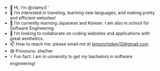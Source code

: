 - 👋 Hi, I’m @vlamy3 '
- 👀 I’m interested in traveling, learning new languages, and making pretty and efficient websites!
- 🌱 I’m currently learning Japanese and Korean. I am also in school for Software Engineering.
- 💞️ I’m looking to collaborate on coding websites and applications with great aesthetics.
- 📫 How to reach me: please email me at lemonchokey12@gmail.com
- 😄 Pronouns: she/her
- ⚡ Fun fact: I am in university to get my bachelors in software engineering!

<!---
vlamy3/vlamy3 is a ✨ special ✨ repository because its `README.md` (this file) appears on your GitHub profile.
You can click the Preview link to take a look at your changes.
--->
